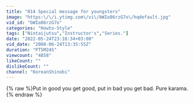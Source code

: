 ```yaml
---
title: "014 Special message for youngsters"
image: "https:\/\/i.ytimg.com\/vi\/bWIo86rzG7o\/hqdefault.jpg"
vid_id: "bWIo86rzG7o"
categories: "Howto-Style"
tags: ["Nintaijutsu","Instructor's","Series."]
date: "2022-05-24T23:18:34+03:00"
vid_date: "2008-06-24T13:35:55Z"
duration: "PT5M24S"
viewcount: "4858"
likeCount: ""
dislikeCount: ""
channel: "KoreanShinobi"
---
```

{% raw %}Put in good you get good, put in bad you get bad. Pure karama.{% endraw %}
